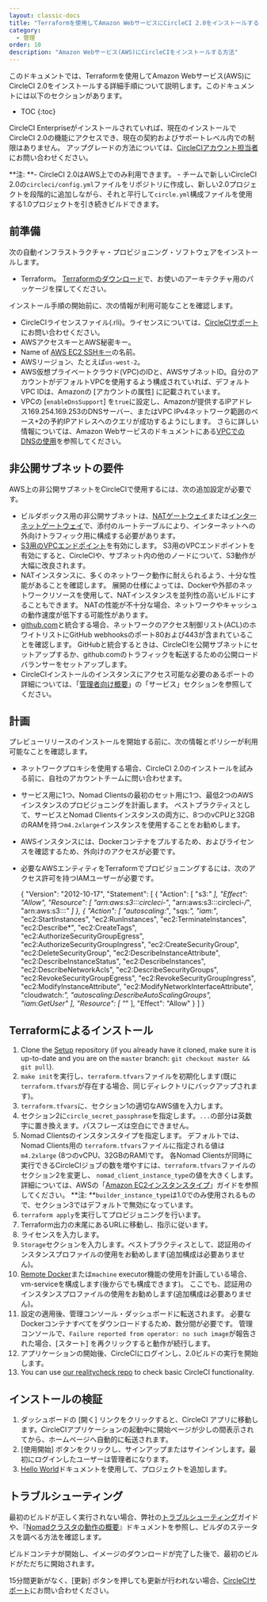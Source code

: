 ```yaml
---
layout: classic-docs
title: "Terraformを使用してAmazon WebサービスにCircleCI 2.0をインストールする方法"
category:
  - 管理
order: 10
description: "Amazon Webサービス(AWS)にCircleCIをインストールする方法"
---
```

このドキュメントでは、Terraformを使用してAmazon Webサービス(AWS)にCircleCI 2.0をインストールする詳細手順について説明します。このドキュメントには以下のセクションがあります。

* TOC {:toc}

CircleCI Enterpriseがインストールされていれば、現在のインストールでCircleCI 2.0の機能にアクセスでき、現在の契約およびサポートレベル内での制限はありません。 アップグレードの方法については、[CircleCIアカウント担当者](https://support.circleci.com/hc/en-us/requests/new)にお問い合わせください。

**注: **- CircleCI 2.0はAWS上でのみ利用できます。 - チームで新しいCircleCI 2.0の`circleci/config.yml`ファイルをリポジトリに作成し、新しい2.0プロジェクトを段階的に追加しながら、それと平行して`circle.yml`構成ファイルを使用する1.0プロジェクトを引き続きビルドできます。

## 前準備

次の自動インフラストラクチャ・プロビジョニング・ソフトウェアをインストールします。

* Terraform。 [Terraformのダウンロード](https://www.terraform.io/downloads.html)で、お使いのアーキテクチャ用のパッケージを探してください。

インストール手順の開始前に、次の情報が利用可能なことを確認します。

* CircleCIライセンスファイル(.rli)。ライセンスについては、[CircleCIサポート](https://support.circleci.com/hc/en-us/requests/new)にお問い合わせください。
* AWSアクセスキーとAWS秘密キー。
* Name of [AWS EC2 SSHキー](https://docs.aws.amazon.com/AWSEC2/latest/UserGuide/ec2-key-pairs.html)の名前。
* AWSリージョン、たとえば`us-west-2`。
* AWS仮想プライベートクラウド(VPC)のIDと、AWSサブネットID。自分のアカウントがデフォルトVPCを使用するよう構成されていれば、デフォルトVPC IDは、Amazonの [アカウントの属性] に記載されています。
* VPCの [`enableDnsSupport`] を`true`に設定し、Amazonが提供するIPアドレス169.254.169.253のDNSサーバー、またはVPC IPv4ネットワーク範囲のベース+2の予約IPアドレスへのクエリが成功するようにします。 さらに詳しい情報については、Amazon Webサービスのドキュメントにある[VPCでのDNSの使用](https://docs.aws.amazon.com/AmazonVPC/latest/UserGuide/vpc-dns.html#vpc-dns-updating)を参照してください。

## 非公開サブネットの要件

AWS上の非公開サブネットをCircleCIで使用するには、次の追加設定が必要です。

* ビルダボックス用の非公開サブネットは、[NATゲートウェイ](https://docs.aws.amazon.com/AmazonVPC/latest/UserGuide/vpc-nat-gateway.html)または[インターネットゲートウェイ](https://docs.aws.amazon.com/AmazonVPC/latest/UserGuide/VPC_Internet_Gateway.html)で、添付のルートテーブルにより、インターネットへの外向けトラフィック用に構成する必要があります。
* [S3用のVPCエンドポイント](https://aws.amazon.com/blogs/aws/new-vpc-endpoint-for-amazon-s3/)を有効にします。 S3用のVPCエンドポイントを有効にすると、CircleCIや、サブネット内の他のノードについて、S3動作が大幅に改良されます。
* NATインスタンスに、多くのネットワーク動作に耐えられるよう、十分な性能があることを確認します。 展開の仕様によっては、Dockerや外部のネットワークリソースを使用して、NATインスタンスを並列性の高いビルドにすることもできます。 NATの性能が不十分な場合、ネットワークやキャッシュの動作速度が低下する可能性があります。
* [github.com](https://github.com)と統合する場合、ネットワークのアクセス制御リスト(ACL)のホワイトリストにGitHub webhooksのポート80および443が含まれていることを確認します。 GitHubと統合するときは、CircleCIを公開サブネットにセットアップするか、github.comのトラフィックを転送するための公開ロードバランサーをセットアップします。
* CircleCIインストールのインスタンスにアクセス可能な必要のあるポートの詳細については、「[管理者向け概要]({{site.baseurl}}/2.0/overview#services)」の「サービス」セクションを参照してください。

<!--- Check whether the ACL needs to be more open so the services/build can download build images -->

## 計画

プレビューリリースのインストールを開始する前に、次の情報とポリシーが利用可能なことを確認します。

* ネットワークプロキシを使用する場合、CircleCI 2.0のインストールを試みる前に、自社のアカウントチームに問い合わせます。
* サービス用に1つ、Nomad Clientsの最初のセット用に1つ、最低2つのAWSインスタンスのプロビジョニングを計画します。 ベストプラクティスとして、サービスとNomad Clientsインスタンスの両方に、8つのvCPUと32GBのRAMを持つ`m4.2xlarge`インスタンスを使用することをお勧めします。
* AWSインスタンスには、Dockerコンテナをプルするため、およびライセンスを確認するため、外向けのアクセスが必要です。
* 必要なAWSエンティティをTerraformでプロビジョニングするには、次のアクセス許可を持つIAMユーザーが必要です。

    {
        "Version": "2012-10-17",
        "Statement": [
            {
                "Action": [
                    "s3:*"
                ],
                "Effect": "Allow",
                "Resource": [
                    "arn:aws:s3:::circleci-*",
                    "arn:aws:s3:::circleci-*/*",
                    "arn:aws:s3:::*"
                ]
            },
            {
                "Action": [
                    "autoscaling:*",
                    "sqs:*",
                    "iam:*",
                    "ec2:StartInstances",
                    "ec2:RunInstances",
                    "ec2:TerminateInstances",
                    "ec2:Describe*",
                    "ec2:CreateTags",
                    "ec2:AuthorizeSecurityGroupEgress",
                    "ec2:AuthorizeSecurityGroupIngress",
                    "ec2:CreateSecurityGroup",
                    "ec2:DeleteSecurityGroup",
                    "ec2:DescribeInstanceAttribute",
                    "ec2:DescribeInstanceStatus",
                    "ec2:DescribeInstances",
                    "ec2:DescribeNetworkAcls",
                    "ec2:DescribeSecurityGroups",
                    "ec2:RevokeSecurityGroupEgress",
                    "ec2:RevokeSecurityGroupIngress",
                    "ec2:ModifyInstanceAttribute",
                    "ec2:ModifyNetworkInterfaceAttribute",
                    "cloudwatch:*",
                    "autoscaling:DescribeAutoScalingGroups",
                    "iam:GetUser"
                ],
                "Resource": [
                    "*"
                ],
                "Effect": "Allow"
            }
        ]
    }
    

## Terraformによるインストール

1. Clone the [Setup](https://github.com/circleci/enterprise-setup) repository (if you already have it cloned, make sure it is up-to-date and you are on the `master` branch: `git checkout master && git pull`).
2. `make init`を実行し、`terraform.tfvars`ファイルを初期化します(既に`terraform.tfvars`が存在する場合、同じディレクトリにバックアップされます)。
3. `terraform.tfvars`に、セクション1の適切なAWS値を入力します。 
4. セクション2に`circle_secret_passphrase`を指定します。`...`の部分は英数字に置き換えます。パスフレーズは空白にできません。
5. Nomad Clientsのインスタンスタイプを指定します。 デフォルトでは、Nomad Clients用の `terraform.tfvars`ファイルに指定される値は `m4.2xlarge` (8つのvCPU、32GBのRAM)です。 各Nomad Clientsが同時に実行できるCircleCIジョブの数を増やすには、`terraform.tfvars`ファイルのセクション2を変更し、 `nomad_client_instance_type`の値を大きくします。 詳細については、AWSの「[Amazon EC2インスタンスタイプ](https://aws.amazon.com/ec2/instance-types)」ガイドを参照してください。 **注: **`builder_instance_type`は1.0でのみ使用されるもので、セクション3ではデフォルトで無効になっています。 
6. `terraform apply`を実行してプロビジョニングを行います。
7. Terraform出力の末尾にあるURLに移動し、指示に従います。
8. ライセンスを入力します。
9. `Storage`セクションを入力します。ベストプラクティスとして、認証用のインスタンスプロファイルの使用をお勧めします(追加構成は必要ありません)。
10. [Remote Docker]({{site.baseurl}}/2.0/building-docker-images/)または`machine` executor機能の使用を計画している場合、vm-serviceを構成します(後からでも構成できます)。 ここでも、認証用のインスタンスプロファイルの使用をお勧めします(追加構成は必要ありません)。
11. 設定の適用後、管理コンソール・ダッシュボードに転送されます。 必要なDockerコンテナすべてをダウンロードするため、数分間が必要です。 管理コンソールで、`Failure reported from operator: no such image`が報告された場合、[スタート] を再クリックすると動作が続行します。
12. アプリケーションの開始後、CircleCIにログインし、2.0ビルドの実行を開始します。
13. You can use [our realitycheck repo](https://github.com/circleci/realitycheck) to check basic CircleCI functionality.

## インストールの検証

1. ダッシュボードの [開く] リンクをクリックすると、CircleCI アプリに移動します。CircleCIアプリケーションの起動中に開始ページが少しの間表示されてから、ホームページへ自動的に転送されます。
2. [使用開始] ボタンをクリックし、サインアップまたはサインインします。最初にログインしたユーザーは管理者になります。
3. [Hello World]({{site.baseurl}}/2.0/hello-world/)ドキュメントを使用して、プロジェクトを追加します。

## トラブルシューティング

最初のビルドが正しく実行されない場合、弊社の[トラブルシューティング]({{site.baseurl}}/2.0/troubleshooting/)ガイドや、『[Nomadクラスタの動作の概要]({{site.baseurl}}/2.0/nomad/)』ドキュメントを参照し、ビルダのステータスを調べる方法を確認します。

ビルドコンテナが開始し、イメージのダウンロードが完了した後で、最初のビルドがただちに開始されます。

15分間更新がなく、[更新] ボタンを押しても更新が行われない場合、[CircleCIサポート](https://support.circleci.com/hc/en-us)にお問い合わせください。